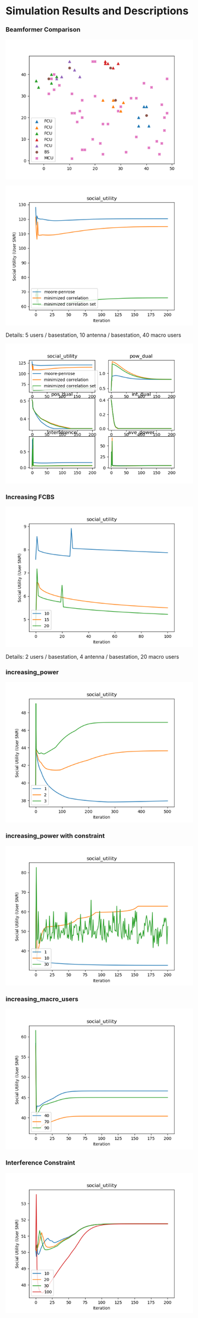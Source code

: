 # Simulation Results and Descriptions

### Beamformer Comparison

![Increasing FCBS](figures/system_figure.png)

![Increasing FCBS](figures/results.png)

Details: 5 users / basestation, 10 antenna / basestation, 40 macro users

![Convergence](figures/convergence.png)


### Increasing FCBS

![Increasing FCBS](figures/increasing_fcbs.png)

Details: 2 users / basestation, 4 antenna / basestation, 20 macro users 



### increasing_power

![Increasing Users Power](figures/increasing_power.png)


### increasing_power with constraint

![Increasing Users Power](figures/increasing_power_constraint.png)



### increasing_macro_users
![Heterogeneous Network](figures/increasing_macro_users.png)



### Interference Constraint

![Heterogeneous Network](figures/int_const_compare.png)

